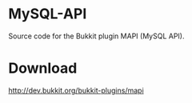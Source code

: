 MySQL-API
=========
Source code for the Bukkit plugin MAPI (MySQL API).

Download
========
http://dev.bukkit.org/bukkit-plugins/mapi
